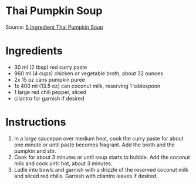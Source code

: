 # Thai Pumpkin Soup

Source: [5 Ingredient Thai Pumpkin Soup](http://www.foodiecrush.com/5-ingredient-thai-pumpkin-soup/)

# Ingredients
* 30 ml (2 tbsp) red curry paste
* 960 ml (4 cups) chicken or vegetable broth, about 32 ounces
* 2x 15 oz cans pumpkin puree
* 1x 400 ml (13.5 oz) can coconut milk, reserving 1 tablespoon
* 1 large red chili pepper, sliced
* cilantro for garnish if desired

# Instructions
1. In a large saucepan over medium heat, cook the curry paste for about one minute or until paste becomes fragrant. Add the broth and the pumpkin and stir.
2. Cook for about 3 minutes or until soup starts to bubble. Add the coconut milk and cook until hot, about 3 minutes.
3. Ladle into bowls and garnish with a drizzle of the reserved coconut milk and sliced red chilis. Garnish with cilantro leaves if desired.
